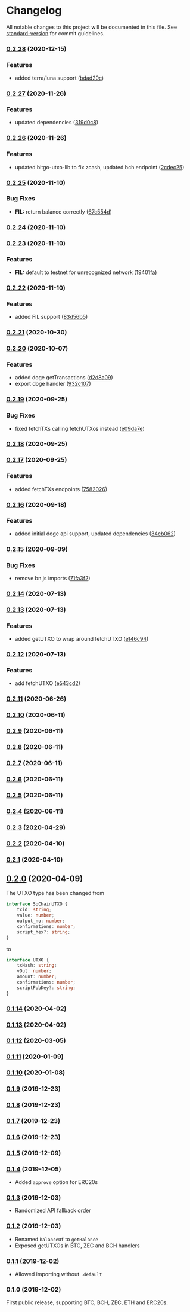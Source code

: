 # Changelog

All notable changes to this project will be documented in this file. See [standard-version](https://github.com/conventional-changelog/standard-version) for commit guidelines.

### [0.2.28](https://github.com/renproject/send-crypto/compare/v0.2.27...v0.2.28) (2020-12-15)


### Features

* added terra/luna support ([bdad20c](https://github.com/renproject/send-crypto/commit/bdad20cae50ffffd57198ac0be5afbcfed204b97))

### [0.2.27](https://github.com/renproject/send-crypto/compare/v0.2.26...v0.2.27) (2020-11-26)


### Features

* updated dependencies ([319d0c8](https://github.com/renproject/send-crypto/commit/319d0c851867537c332e4209ed8dfe24863e82b4))

### [0.2.26](https://github.com/renproject/send-crypto/compare/v0.2.25...v0.2.26) (2020-11-26)


### Features

* updated bitgo-utxo-lib to fix zcash, updated bch endpoint ([2cdec25](https://github.com/renproject/send-crypto/commit/2cdec25ce79010e7fe95d12a403fd44065ae100c))

### [0.2.25](https://github.com/renproject/send-crypto/compare/v0.2.24...v0.2.25) (2020-11-10)


### Bug Fixes

* **FIL:** return balance correctly ([67c554d](https://github.com/renproject/send-crypto/commit/67c554d05eb57224055974f36bf094cf26f64097))

### [0.2.24](https://github.com/renproject/send-crypto/compare/v0.2.23...v0.2.24) (2020-11-10)

### [0.2.23](https://github.com/renproject/send-crypto/compare/v0.2.22...v0.2.23) (2020-11-10)


### Features

* **FIL:** default to testnet for unrecognized network ([19401fa](https://github.com/renproject/send-crypto/commit/19401fad0329eccb6be2c156dda6628e63fd6995))

### [0.2.22](https://github.com/renproject/send-crypto/compare/v0.2.21...v0.2.22) (2020-11-10)


### Features

* added FIL support ([83d56b5](https://github.com/renproject/send-crypto/commit/83d56b5a55267ca41655c0ceea6664da1a8b51ae))

### [0.2.21](https://github.com/renproject/send-crypto/compare/v0.2.20...v0.2.21) (2020-10-30)

### [0.2.20](https://github.com/renproject/send-crypto/compare/v0.2.19...v0.2.20) (2020-10-07)


### Features

* added doge getTransactions ([d2d8a09](https://github.com/renproject/send-crypto/commit/d2d8a09627f3e035f9fd92b29f28bf2d7815f7e2))
* export doge handler ([932c107](https://github.com/renproject/send-crypto/commit/932c10710ba754a70f654711d65b1df4fc53650b))

### [0.2.19](https://github.com/renproject/send-crypto/compare/v0.2.18...v0.2.19) (2020-09-25)

### Bug Fixes

-   fixed fetchTXs calling fetchUTXos instead ([e09da7e](https://github.com/renproject/send-crypto/commit/e09da7e0af6435bea07581244ac6e90d51128095))

### [0.2.18](https://github.com/renproject/send-crypto/compare/v0.2.17...v0.2.18) (2020-09-25)

### [0.2.17](https://github.com/renproject/send-crypto/compare/v0.2.16...v0.2.17) (2020-09-25)

### Features

-   added fetchTXs endpoints ([7582026](https://github.com/renproject/send-crypto/commit/75820269260fc5646a5318a179e8b70067907671))

### [0.2.16](https://github.com/renproject/send-crypto/compare/v0.2.15...v0.2.16) (2020-09-18)

### Features

-   added initial doge api support, updated dependencies ([34cb062](https://github.com/renproject/send-crypto/commit/34cb062a6601f0baf371d9cbb92efd574fd7c2f0))

### [0.2.15](https://github.com/renproject/send-crypto/compare/v0.2.14...v0.2.15) (2020-09-09)

### Bug Fixes

-   remove bn.js imports ([71fa3f2](https://github.com/renproject/send-crypto/commit/71fa3f2d8a1a570ac76ce6889c21235209a3447c))

### [0.2.14](https://github.com/renproject/send-crypto/compare/v0.2.13...v0.2.14) (2020-07-13)

### [0.2.13](https://github.com/renproject/send-crypto/compare/v0.2.12...v0.2.13) (2020-07-13)

### Features

-   added getUTXO to wrap around fetchUTXO ([e146c94](https://github.com/renproject/send-crypto/commit/e146c94400a71308c34b0bdc4cd9dfcac9ca9930))

### [0.2.12](https://github.com/renproject/send-crypto/compare/v0.2.11...v0.2.12) (2020-07-13)

### Features

-   add fetchUTXO ([e543cd2](https://github.com/renproject/send-crypto/commit/e543cd23bb5dbd89b60fbe084d469b46c2bc9b10))

### [0.2.11](https://github.com/renproject/send-crypto/compare/v0.2.10...v0.2.11) (2020-06-26)

### [0.2.10](https://github.com/renproject/send-crypto/compare/v0.2.9...v0.2.10) (2020-06-11)

### [0.2.9](https://github.com/renproject/send-crypto/compare/v0.2.8...v0.2.9) (2020-06-11)

### [0.2.8](https://github.com/renproject/send-crypto/compare/v0.2.7...v0.2.8) (2020-06-11)

### [0.2.7](https://github.com/renproject/send-crypto/compare/v0.2.6...v0.2.7) (2020-06-11)

### [0.2.6](https://github.com/renproject/send-crypto/compare/v0.2.5...v0.2.6) (2020-06-11)

### [0.2.5](https://github.com/renproject/send-crypto/compare/v0.2.4...v0.2.5) (2020-06-11)

### [0.2.4](https://github.com/renproject/send-crypto/compare/v0.2.3...v0.2.4) (2020-06-11)

### [0.2.3](https://github.com/renproject/send-crypto/compare/v0.2.2...v0.2.3) (2020-04-29)

### [0.2.2](https://github.com/renproject/send-crypto/compare/v0.2.1...v0.2.2) (2020-04-10)

### [0.2.1](https://github.com/renproject/send-crypto/compare/v0.2.0...v0.2.1) (2020-04-10)

## [0.2.0](https://github.com/renproject/send-crypto/compare/v0.1.14...v0.2.0) (2020-04-09)

The UTXO type has been changed from

```ts
interface SoChainUTXO {
    txid: string;
    value: number;
    output_no: number;
    confirmations: number;
    script_hex?: string;
}
```

to

```ts
interface UTXO {
    txHash: string;
    vOut: number;
    amount: number;
    confirmations: number;
    scriptPubKey?: string;
}
```

### [0.1.14](https://github.com/renproject/send-crypto/compare/v0.1.13...v0.1.14) (2020-04-02)

### [0.1.13](https://github.com/renproject/send-crypto/compare/v0.1.12...v0.1.13) (2020-04-02)

### [0.1.12](https://github.com/renproject/send-crypto/compare/v0.1.11...v0.1.12) (2020-03-05)

### [0.1.11](https://github.com/renproject/send-crypto/compare/v0.1.10...v0.1.11) (2020-01-09)

### [0.1.10](https://github.com/renproject/send-crypto/compare/v0.1.9...v0.1.10) (2020-01-08)

### [0.1.9](https://github.com/renproject/send-crypto/compare/v0.1.8...v0.1.9) (2019-12-23)

### [0.1.8](https://github.com/renproject/send-crypto/compare/v0.1.7...v0.1.8) (2019-12-23)

### [0.1.7](https://github.com/renproject/send-crypto/compare/v0.1.6...v0.1.7) (2019-12-23)

### [0.1.6](https://github.com/renproject/send-crypto/compare/v0.1.5...v0.1.6) (2019-12-23)

### [0.1.5](https://github.com/renproject/send-crypto/compare/v0.1.4...v0.1.5) (2019-12-09)

### [0.1.4](https://github.com/renproject/send-crypto/compare/v0.1.3...v0.1.4) (2019-12-05)

-   Added `approve` option for ERC20s

### [0.1.3](https://github.com/renproject/send-crypto/compare/v0.1.2...v0.1.3) (2019-12-03)

-   Randomized API fallback order

### [0.1.2](https://github.com/renproject/send-crypto/compare/v0.1.1...v0.1.2) (2019-12-03)

-   Renamed `balanceOf` to `getBalance`
-   Exposed getUTXOs in BTC, ZEC and BCH handlers

### [0.1.1](https://github.com/renproject/send-crypto/compare/v0.1.0...v0.1.1) (2019-12-02)

-   Allowed importing without `.default`

### 0.1.0 (2019-12-02)

First public release, supporting BTC, BCH, ZEC, ETH and ERC20s.
